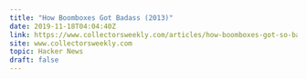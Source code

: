 ```yaml
---
title: "How Boomboxes Got Badass (2013)"
date: 2019-11-18T04:04:40Z
link: https://www.collectorsweekly.com/articles/how-boomboxes-got-so-badass/?utm_medium=RSS&utm_source=hune
site: www.collectorsweekly.com
topic: Hacker News
draft: false
---
```

